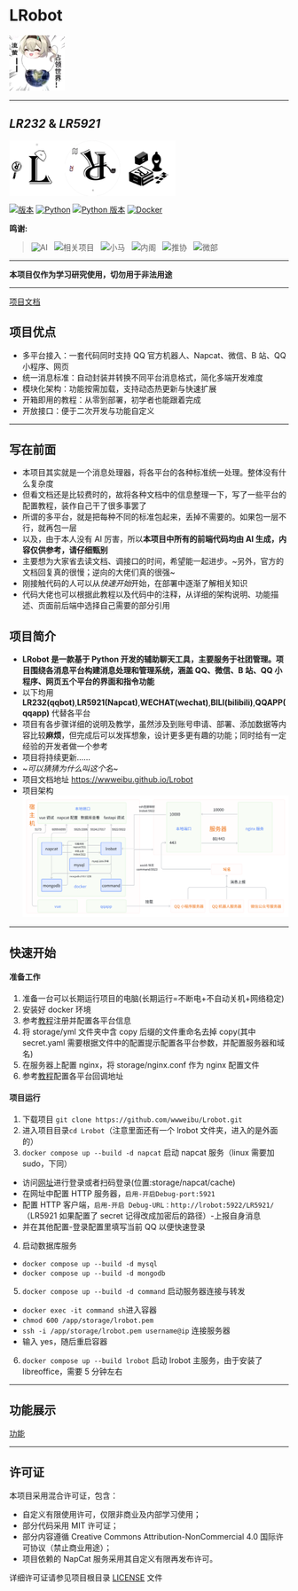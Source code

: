 # LRobot

<img src="storage/file/firefly/firefly.png" alt="Firefly takes over the world" width="100"/>

---



## ***LR232*** & ***LR5921***

<div style="display: flex; justify-content: flex-start; align-items: flex-start;">
    <img src="storage/file/firefly/L.png" alt="LR232" width="100">
    <img src="storage/file/firefly/R.gif" alt="LR5921" width="100">
    <img src="storage/file/firefly/app1.jpg" alt="QQAPP" width="100">
</div>

[![版本](https://badgen.net/badge/version/7.2.1/ffb3c2)](#)
[![Python](https://badgen.net/badge/language/Python/blue)](#)
[![Python 版本](https://badgen.net/badge/python/3.11/ffb3c2)](#)
[![Docker](https://badgen.net/badge/platform/Docker/2496ed)](#)

**鸣谢:**   
>![AI](https://badgen.net/badge/icon/🤖?label=AI) &nbsp; ![相关项目](https://badgen.net/badge/icon/🔗?label=相关项目) &nbsp; ![小马](https://badgen.net/badge/icon/🎨?label=小马) &nbsp; ![内阁](https://badgen.net/badge/icon/🏛?label=内阁) &nbsp; ![推协](https://badgen.net/badge/icon/🕵?label=推协) &nbsp; ![微部](https://badgen.net/badge/icon/🎭?label=微部) &nbsp;

---

**本项目仅作为学习研究使用，切勿用于非法用途**

---

[项目文档](https://wwweibu.github.io/Lrobot/)
## 项目优点
- 多平台接入：一套代码同时支持 QQ 官方机器人、Napcat、微信、B 站、QQ 小程序、网页
- 统一消息标准：自动封装并转换不同平台消息格式，简化多端开发难度
- 模块化架构：功能按需加载，支持动态热更新与快速扩展
- 开箱即用的教程：从零到部署，初学者也能跟着完成
- 开放接口：便于二次开发与功能自定义

---



## 写在前面
- 本项目其实就是一个消息处理器，将各平台的各种标准统一处理。整体没有什么复杂度
- 但看文档还是比较费时的，故将各种文档中的信息整理一下，写了一些平台的配置教程，装作自己干了很多事罢了
- 所谓的多平台，就是把每种不同的标准包起来，丢掉不需要的。如果包一层不行，就再包一层
- 以及，由于本人没有 AI 厉害，所以**本项目中所有的前端代码均由 AI 生成，内容仅供参考，请仔细甄别**
- 主要想为大家省去读文档、调接口的时间，希望能一起进步。~另外，官方的文档回复真的很慢；逆向的大佬们真的很强~
- 刚接触代码的人可以从*快速开始*开始，在部署中逐渐了解相关知识
- 代码大佬也可以根据此教程以及代码中的注释，从详细的架构说明、功能描述、页面前后端中选择自己需要的部分引用

## 项目简介
- **LRobot 是一款基于 Python 开发的辅助聊天工具，主要服务于社团管理。项目围绕各消息平台构建消息处理和管理系统，涵盖 QQ、微信、B 站、QQ 小程序、网页五个平台的界面和指令功能**
- 以下均用 **LR232(qqbot)**,**LR5921(Napcat)**,**WECHAT(wechat)**,**BILI(bilibili)**,**QQAPP(qqapp)** 代替各平台
- 项目有各步骤详细的说明及教学，虽然涉及到账号申请、部署、添加数据等内容比较**麻烦**，但完成后可以发挥想象，设计更多更有趣的功能；同时给有一定经验的开发者做一个参考
- 项目将持续更新……
- ~*可以猜猜为什么叫这个名*~
- 项目文档地址 https://wwweibu.github.io/Lrobot
- 项目架构
![架构](./storage/file/firefly/project.png)

---

## 快速开始
#### 准备工作
1. 准备一台可以长期运行项目的电脑(长期运行=不断电+不自动关机+网络稳定)
2. 安装好 docker 环境
3. 参考[教程](https://wwweibu.github.io/Lrobot/docs/项目总览/快速开始)注册并配置各平台信息
4. 将 storage/yml 文件夹中含 copy 后缀的文件重命名去掉 copy(其中 secret.yaml 需要根据文件中的配置提示配置各平台参数，并配置服务器和域名)
5. 在服务器上配置 nginx，将 storage/nginx.conf 作为 nginx 配置文件
6. 参考[教程](https://wwweibu.github.io/Lrobot/docs/项目总览/快速开始)配置各平台回调地址

#### 项目运行
1. 下载项目 `git clone https://github.com/wwweibu/Lrobot.git`
2. 进入项目目录`cd Lrobot`（注意里面还有一个 lrobot 文件夹，进入的是外面的）
3. `docker compose up --build -d napcat` 启动 napcat 服务（linux 需要加 sudo，下同）
  - 访问[网址](http://127.0.0.1:6099/webui?token=napcat)进行登录或者扫码登录(位置:storage/napcat/cache)
  - 在网址中配置 HTTP 服务器，`启用-开启Debug-port:5921`
  - 配置 HTTP 客户端，`启用-开启 Debug-URL：http://lrobot:5922/LR5921/` （LR5921 如果配置了 secret 记得改成加密后的路径）-上报自身消息
  - 并在其他配置-登录配置里填写当前 QQ 以便快速登录
4. 启动数据库服务
  - `docker compose up --build -d mysql`
  - `docker compose up --build -d mongodb` 
5. `docker compose up --build -d command` 启动服务器连接与转发
  - `docker exec -it command sh`进入容器
  - `chmod 600 /app/storage/lrobot.pem`
  - `ssh -i /app/storage/lrobot.pem username@ip` 连接服务器
  - 输入 yes，随后重启容器
6. `docker compose up --build lrobot` 启动 lrobot 主服务，由于安装了 libreoffice，需要 5 分钟左右

---

## 功能展示

[功能](https://wwweibu.github.io/Lrobot/docs/项目总览/项目功能)

---

## 许可证

本项目采用混合许可证，包含：

- 自定义有限使用许可，仅限非商业及内部学习使用；
- 部分代码采用 MIT 许可证；
- 部分内容遵循 Creative Commons Attribution-NonCommercial 4.0 国际许可协议（禁止商业用途）；
- 项目依赖的 NapCat 服务采用其自定义有限再发布许可。

详细许可证请参见项目根目录 [LICENSE](LICENSE) 文件
